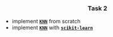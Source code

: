 <h3 align="center"> Task 2 </h3>

  
- implement [**`KNN`**](https://en.wikipedia.org/wiki/K-nearest_neighbors_algorithm) from scratch
- implement [**`KNN`**](https://en.wikipedia.org/wiki/K-nearest_neighbors_algorithm) with [**`scikit-learn`**](https://scikit-learn.org/)

